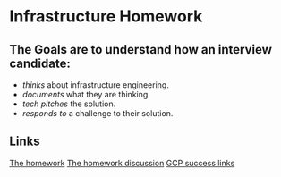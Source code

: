# Infrastructure Homework

## The Goals are to understand how an interview candidate:

* _thinks_ about infrastructure engineering.
* _documents_ what they are thinking.
* _tech pitches_ the solution.
* _responds to_ a challenge to their solution.

## Links

[The homework](homework.md)
[The homework discussion](discussion.md)
[GCP success links](gcp_success_links.md)